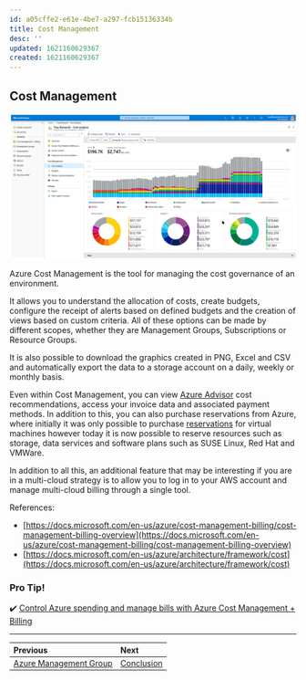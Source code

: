 ```yaml
---
id: a05cffe2-e61e-4be7-a297-fcb15136334b
title: Cost Management
desc: ''
updated: 1621160629367
created: 1621160629367
---
```

## Cost Management

![cost-management](../images/cost-management.png)

Azure Cost Management is the tool for managing the cost governance of an environment.

It allows you to understand the allocation of costs, create budgets, configure the receipt of alerts based on defined budgets and the creation of views based on custom criteria. All of these options can be made by different scopes, whether they are Management Groups, Subscriptions or Resource Groups.

It is also possible to download the graphics created in PNG, Excel and CSV and automatically export the data to a storage account on a daily, weekly or monthly basis.

Even within Cost Management, you can view [Azure Advisor](https://docs.microsoft.com/en-us/azure/advisor/advisor-overview) cost recommendations, access your invoice data and associated payment methods. In addition to this, you can also purchase reservations from Azure, where initially it was only possible to purchase [reservations](https://docs.microsoft.com/en-us/azure/cost-management-billing/reservations/save-compute-costs-reservations) for virtual machines however today it is now possible to reserve resources such as storage, data services and software plans such as SUSE Linux, Red Hat and VMWare.

In addition to all this, an additional feature that may be interesting if you are in a multi-cloud strategy is to allow you to log in to your AWS account and manage multi-cloud billing through a single tool.

References:
* [https://docs.microsoft.com/en-us/azure/cost-management-billing/cost-management-billing-overview](https://docs.microsoft.com/en-us/azure/cost-management-billing/cost-management-billing-overview) 
* [https://docs.microsoft.com/en-us/azure/architecture/framework/cost](https://docs.microsoft.com/en-us/azure/architecture/framework/cost)

### Pro Tip!

✔️ [Control Azure spending and manage bills with Azure Cost Management + Billing](https://docs.microsoft.com/en-us/learn/paths/control-spending-manage-bills/)

---

Previous| Next | 
:----- |:-----
[Azure Management Group](/guide/management-group.md)| [Conclusion](/guide/conclusion.md)
